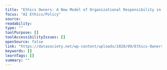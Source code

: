 ```yaml
---
title: "Ethics Owners: A New Model of Organizational Responsibility in Data-Driven Technology Companies"
focus: "AI Ethics/Policy"
source: 
readability: 
type: ""
toolPurpose: []
toolAccessibilityIssues: []
openSource: false
link: "https://datasociety.net/wp-content/uploads/2020/09/Ethics-Owners_20200923-DataSociety.pdf"
keywords: []
learnTags: []
summary: ""
---
```


